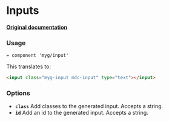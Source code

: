 # Inputs

**[Original documentation](https://github.com/jonhue/myg/tree/master/packages/input)**

### Usage

```haml
= component 'myg/input'
```

This translates to:

```html
<input class="myg-input mdc-input" type="text"></input>
```

### Options

* **`class`** Add classes to the generated input. Accepts a string.
* **`id`** Add an id to the generated input. Accepts a string.
